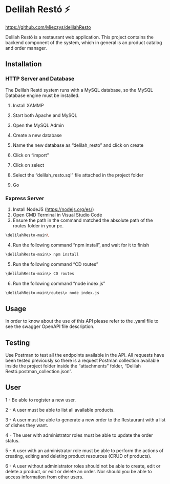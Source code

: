 # Delilah Restó :zap:
https://github.com/Mieczys/delilahResto


Delilah Restó is a restaurant web application. This project contains the backend component of the system, which in general is an product catalog and order manager.

## Installation

### HTTP Server and Database

The Delilah Restó system runs with a MySQL database, so the MySQL Database engine must be installed.

1. Install XAMMP

2. Start both Apache and MySQL

3. Open the MySQL Admin

4. Create a new database

5. Name the new database as “delilah_resto” and click on create

6. Click on “import”

7. Click on select

8. Select the “delilah_resto.sql” file attached in the project folder

9. Go


### Express Server

1. Install NodeJS (https://nodejs.org/es/)
2. Open CMD Terminal in Visual Studio Code
3. Ensure the path in the command matched the absolute path of the routes folder in your pc.

```bash
\delilahResto-main\
```

4. Run the following command “npm install”, and wait for it to finish

```bash
\delilahResto-main\> npm install
```

5. Run the following command “CD routes”

```bash
\delilahResto-main\> CD routes
```

6. Run the following command “node index.js”

```bash
\delilahResto-main\routes\> node index.js
```

## Usage

In order to know about the use of this API please refer to the .yaml file to see the swagger OpenAPI file description.

## Testing

Use Postman to test all the endpoints available in the API. All requests have been tested previously so there is a request Postman collection available inside the project folder inside the “attachments” folder, “Delilah Restó.postman_collection.json”.


## User

1 - Be able to register a new user.

2 - A user must be able to list all available products.

3 - A user must be able to generate a new order to the Restaurant with a list of dishes they want.

4 - The user with administrator roles must be able to update the order status.

5 - A user with an administrator role must be able to perform the actions of creating, editing and deleting product resources (CRUD of products).

6 - A user without administrator roles should not be able to create, edit or delete a product, or edit or delete an order. Nor should you be able to access information from other users.
